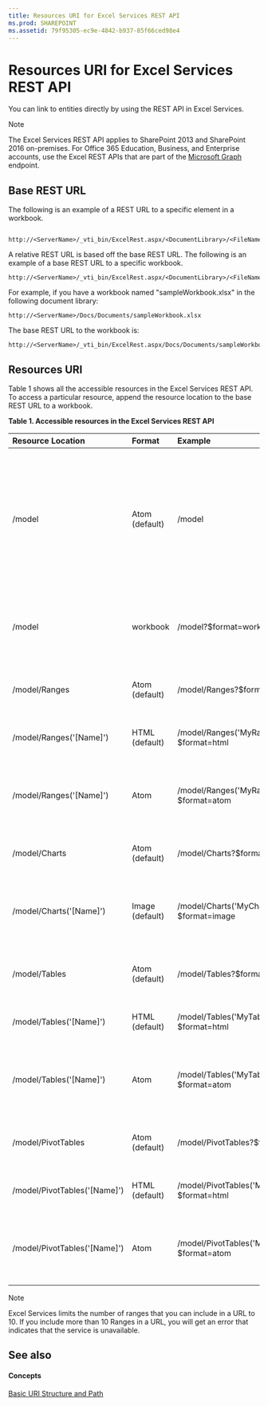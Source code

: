 ```yaml
---
title: Resources URI for Excel Services REST API
ms.prod: SHAREPOINT
ms.assetid: 79f95305-ec9e-4842-b937-85f66ced98e4
---
```



# Resources URI for Excel Services REST API

You can link to entities directly by using the REST API in Excel Services.
  
    
    


> [!NOTE]
> The Excel Services REST API applies to SharePoint 2013 and SharePoint 2016 on-premises. For Office 365 Education, Business, and Enterprise accounts, use the Excel REST APIs that are part of the  [Microsoft Graph](http://graph.microsoft.io/en-us/docs/api-reference/v1.0/resources/excel
) endpoint.
  
    
    


## Base REST URL

The following is an example of a REST URL to a specific element in a workbook.
  
    
    

```

http://<ServerName>/_vti_bin/ExcelRest.aspx/<DocumentLibrary>/<FileName>/<ResourceLocation>
```

A relative REST URL is based off the base REST URL. The following is an example of a base REST URL to a specific workbook.
  
    
    



```
http://<ServerName>/_vti_bin/ExcelRest.aspx/<DocumentLibrary>/<FileName>
```

For example, if you have a workbook named "sampleWorkbook.xlsx" in the following document library: 
  
    
    



```
http://<ServerName>/Docs/Documents/sampleWorkbook.xlsx
```

The base REST URL to the workbook is:
  
    
    



```
http://<ServerName>/_vti_bin/ExcelRest.aspx/Docs/Documents/sampleWorkbook.xlsx
```


## Resources URI

Table 1 shows all the accessible resources in the Excel Services REST API. To access a particular resource, append the resource location to the base REST URL to a workbook.
  
    
    

**Table 1. Accessible resources in the Excel Services REST API**


|****Resource Location****|****Format****|****Example****|****Notes****|
|:-----|:-----|:-----|:-----|
|/model  <br/> |Atom (default)  <br/> |/model  <br/> |Returns an Atom feed with the resources supported by the Excel Services REST API. The supported resources are ranges, charts, tables, and PivotTables.  <br/> |
|/model  <br/> |workbook  <br/> |/model?$format=workbook  <br/> |This is the workbook. Supported workbook formats are xlsx, xlsb, and xlsm.  <br/> |
|/model/Ranges  <br/> |Atom (default)  <br/> |/model/Ranges?$format=atom  <br/> |An Atom feed that listis all the named ranges in the workbook.  <br/> |
|/model/Ranges('[Name]')  <br/> |HTML (default)  <br/> |/model/Ranges('MyRange')?$format=html  <br/> |An HTML fragment for the requested range.  <br/> |
|/model/Ranges('[Name]')  <br/> |Atom  <br/> |/model/Ranges('MyRange')?$format=atom  <br/> |An Atom entry that contains an XML representation of the data within the range.  <br/> |
|/model/Charts  <br/> |Atom (default)  <br/> |/model/Charts?$format=atom  <br/> |An Atom feed that lists all the charts in the workbook.  <br/> |
|/model/Charts('[Name]')  <br/> |Image (default)  <br/> |/model/Charts('MyChart')?$format=image  <br/> |An image of the chart. The image is in Portable Network Graphics (PNG) format.  <br/> |
|/model/Tables  <br/> |Atom (default)  <br/> |/model/Tables?$format=atom  <br/> |An Atom feed that lists all the available tables in the workbook.  <br/> |
|/model/Tables('[Name]')  <br/> |HTML (default)  <br/> |/model/Tables('MyTable')?$format=html  <br/> |An HTML fragment for the requested table.  <br/> |
|/model/Tables('[Name]')  <br/> |Atom  <br/> |/model/Tables('MyTable')?$format=atom  <br/> |An Atom entry that contains an XML representation of the data within the table.  <br/> |
|/model/PivotTables  <br/> |Atom (default)  <br/> |/model/PivotTables?$format=atom  <br/> |An Atom feed that lists all the available PivotTables in the workbook  <br/> |
|/model/PivotTables('[Name]')  <br/> |HTML (default)  <br/> |/model/PivotTables('MyPivotTable)?$format=html  <br/> |An HTML fragment for the requested PivotTable.  <br/> |
|/model/PivotTables('[Name]')  <br/> |Atom  <br/> |/model/PivotTables('MyPivotTable')?$format=atom  <br/> |An Atom entry that contains an XML representation of the data within the PivotTables.  <br/> |
   

> [!NOTE]
> Excel Services limits the number of ranges that you can include in a URL to 10. If you include more than 10 Ranges in a URL, you will get an error that indicates that the service is unavailable. 
  
    
    


## See also


#### Concepts


  
    
    
 [Basic URI Structure and Path](basic-uri-structure-and-path.md)
